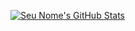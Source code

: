 [![Seu Nome's GitHub Stats](https://github-readme-stats.vercel.app/api?username=seu-usuario)](https://github.com/anuraghazra/github-readme-stats)

